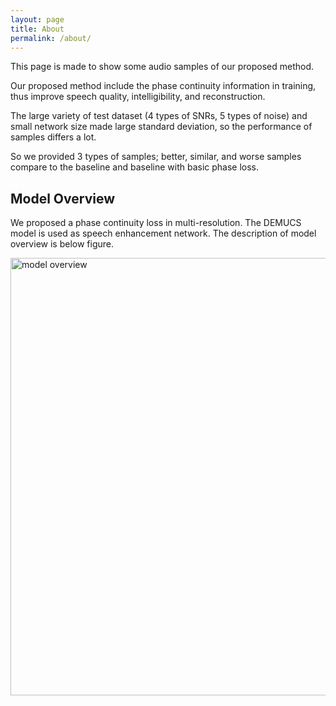 ```yaml
---
layout: page
title: About
permalink: /about/
---
```


This page is made to show some audio samples of our proposed method.

Our proposed method include the phase continuity information in training, thus improve speech quality, intelligibility, and reconstruction. 

The large variety of test dataset (4 types of SNRs, 5 types of noise) and small network size made large standard deviation, so the performance of samples differs a lot. 

So we provided 3 types of samples; better, similar, and worse samples compare to the baseline and baseline with basic phase loss.



## Model Overview

We proposed a phase continuity loss in multi-resolution. The DEMUCS model is used as speech enhancement network. The description of model overview is below figure.

<img src="https://icassp2022pcl.github.io/img/model_overview.png" width="700px" title="model overview"/>


